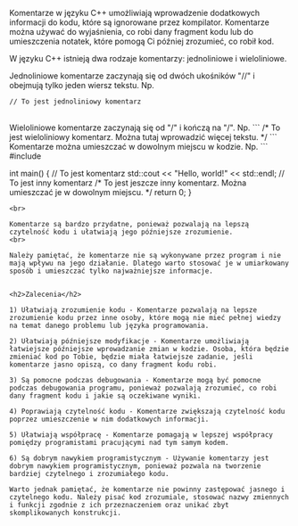 Komentarze w języku C++ umożliwiają wprowadzenie dodatkowych informacji do kodu, które są ignorowane przez kompilator. Komentarze można używać do wyjaśnienia, co robi dany fragment kodu lub do umieszczenia notatek, które pomogą Ci później zrozumieć, co robił kod.

W języku C++ istnieją dwa rodzaje komentarzy: jednoliniowe i wieloliniowe.

Jednoliniowe komentarze zaczynają się od dwóch ukośników "//" i obejmują tylko jeden wiersz tekstu. Np.

```
// To jest jednoliniowy komentarz
```
<br>
Wieloliniowe komentarze zaczynają się od "/" i kończą na "/". Np.
```
/*
To jest wieloliniowy komentarz.
Można tutaj wprowadzić więcej tekstu.
*/
```
<br>
Komentarze można umieszczać w dowolnym miejscu w kodzie. Np.
```
#include <iostream>

int main()
{
    // To jest komentarz
    std::cout << "Hello, world!" << std::endl; // To jest inny komentarz
    /*
    To jest jeszcze inny komentarz.
    Można umieszczać je w dowolnym miejscu.
    */
    return 0;
}
```
<br>

Komentarze są bardzo przydatne, ponieważ pozwalają na lepszą czytelność kodu i ułatwiają jego późniejsze zrozumienie.
<br>

Należy pamiętać, że komentarze nie są wykonywane przez program i nie mają wpływu na jego działanie. Dlatego warto stosować je w umiarkowany sposób i umieszczać tylko najważniejsze informacje.


<h2>Zalecenia</h2>

1) Ułatwiają zrozumienie kodu - Komentarze pozwalają na lepsze zrozumienie kodu przez inne osoby, które mogą nie mieć pełnej wiedzy na temat danego problemu lub języka programowania.

2) Ułatwiają późniejsze modyfikacje - Komentarze umożliwiają łatwiejsze późniejsze wprowadzanie zmian w kodzie. Osoba, która będzie zmieniać kod po Tobie, będzie miała łatwiejsze zadanie, jeśli komentarze jasno opiszą, co dany fragment kodu robi.

3) Są pomocne podczas debugowania - Komentarze mogą być pomocne podczas debugowania programu, ponieważ pozwalają zrozumieć, co robi dany fragment kodu i jakie są oczekiwane wyniki.

4) Poprawiają czytelność kodu - Komentarze zwiększają czytelność kodu poprzez umieszczenie w nim dodatkowych informacji.

5) Ułatwiają współpracę - Komentarze pomagają w lepszej współpracy pomiędzy programistami pracującymi nad tym samym kodem.

6) Są dobrym nawykiem programistycznym - Używanie komentarzy jest dobrym nawykiem programistycznym, ponieważ pozwala na tworzenie bardziej czytelnego i zrozumiałego kodu.

Warto jednak pamiętać, że komentarze nie powinny zastępować jasnego i czytelnego kodu. Należy pisać kod zrozumiale, stosować nazwy zmiennych i funkcji zgodnie z ich przeznaczeniem oraz unikać zbyt skomplikowanych konstrukcji.